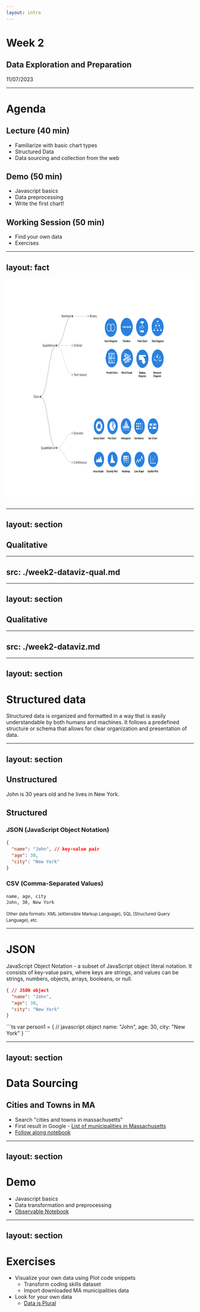 ```yaml
---
layout: intro
---
```


# Week 2
## Data Exploration and Preparation
11/07/2023

<Credit />

---

# Agenda

## Lecture (40 min)
- Familiarize with basic chart types
- Structured Data
- Data sourcing and collection from the web
## Demo (50 min)
- Javascript basics
- Data preprocessing
- Write the first chart!
## Working Session (50 min)
- Find your own data
- Exercises



---
layout: fact
---

<img src="/images/week1/data-types-with-dataviz.png" height="600"/>


<!-- Recap from last week

We talked about Data Types - what they mean, examples, and potentially how they can help you narrow down the options of dataviz types and select the right data visualization for the dataset.

Today we are going to dive into some common chart types, and maybe some of theme you might not have encountered before, and understand how they work. Knowing these common dataviz are handy, because they can become your swissknife kit when comes to exploratory analysis, and also these chart types have gone through lots user testing to become the convention, they are the basis of all creative, explanatory and bespoke dataviz. 

-->


---
layout: section
---

## Qualitative

<!-- Purely qualitative datasets have only limited dimensions to map to visuals, therefore only limited dataviz options available. Usually for these data, we are interested in visualzing the relationships between categories - hierarchy, comparison, part of a whole, logical flow. Let's quickly go through some commonly seen options. -->

---
src: ./week2-dataviz-qual.md
---

---
layout: section
---

## Qualitative


---
src: ./week2-dataviz.md
---


---
layout: section
---

# Structured data

Structured data is organized and formatted in a way that is easily understandable by both humans and machines. It follows a predefined structure or schema that allows for clear organization and presentation of data. 

---
layout: section
---

## Unstructured

John is 30 years old and he lives in New York.

## Structured

### JSON (JavaScript Object Notation)
```json
{
  "name": "John", // key-value pair
  "age": 30,
  "city": "New York"
}
```

### CSV (Comma-Separated Values)
```csv
name, age, city
John, 30, New York
```

<small>Other data formats: XML (eXtensible Markup Language), SQL (Structured Query Language), etc.</small>

<!-- JSON is a data interchange format often used for data transmission between systems and is based on a subset of JavaScript object notation. JSON is highly prevalent and often the default choice for data interchange, especially in web and API contexts. -->

---

# JSON

JavaScript Object Notation - a subset of JavaScript object literal notation. It consists of key-value pairs, where keys are strings, and values can be strings, numbers, objects, arrays, booleans, or null.

```json
{ // JSON object
  "name": "John",
  "age": 30,
  "city": "New York"
}
```
<v-click>
```ts
var person1 = { // javascript object
  name: "John",
  age: 30,
  city: "New York"
}
```
</v-click>

<!-- JSON is based on a subset of JavaScript object notation.  -->


---
layout: section
---

# Data Sourcing

## Cities and Towns in MA

- Search "cities and towns in massachusetts"
- First result in Google - [List of municipalities in Massachusetts](https://en.wikipedia.org/wiki/List_of_municipalities_in_Massachusetts)
- [Follow along notebook](https://observablehq.com/@datavizstudio/ma-municipalities)

<!-- In this class, we are not going to delve into data collection too much - although how data is collected does impact data accuracy. You are welcome to collect your own data. For the purpose of this class, we are not going to start collecting data from scratch. Last time, we looked at our small dataset from all of your survey responses, we are going to go back to that; as well as exploring the sample data that's provided out-of-box by Observable. The goal of today is to walk you through how to source your own data. We just learned a lot of theorectical stuff, let's get our hands dirty by switching to Observable and starting a new notebook.
-->

---
layout: section
---

# Demo

- Javascript basics
- Data transformation and preprocessing
- [Observable Notebook](https://observablehq.com/@datavizstudio/basic-javascript-concepts-for-data)


---
layout: section
---

# Exercises

- Visualize your own data using Plot code snippets
   - Transform coding skills dataset
   - Import downloaded MA municipalities data
- Look for your own data
  - [Data is Plural](https://www.data-is-plural.com/)